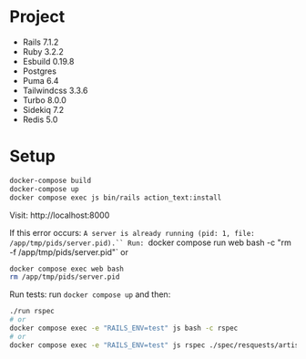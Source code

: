# Project

- Rails 7.1.2
- Ruby 3.2.2
- Esbuild 0.19.8
- Postgres
- Puma 6.4
- Tailwindcss 3.3.6
- Turbo 8.0.0
- Sidekiq 7.2
- Redis 5.0

# Setup
```bash
docker-compose build
docker-compose up
docker compose exec js bin/rails action_text:install
```

Visit: http://localhost:8000


If this error occurs:
`A server is already running (pid: 1, file: /app/tmp/pids/server.pid).``
Run:
`docker compose run web bash -c "rm -f /app/tmp/pids/server.pid"`
or
```bash
docker compose exec web bash
rm /app/tmp/pids/server.pid
```


Run tests:
run `docker compose up` and then:
```bash
./run rspec
# or
docker compose exec -e "RAILS_ENV=test" js bash -c rspec
# or
docker compose exec -e "RAILS_ENV=test" js rspec ./spec/resquests/artists_controller.spec
```
